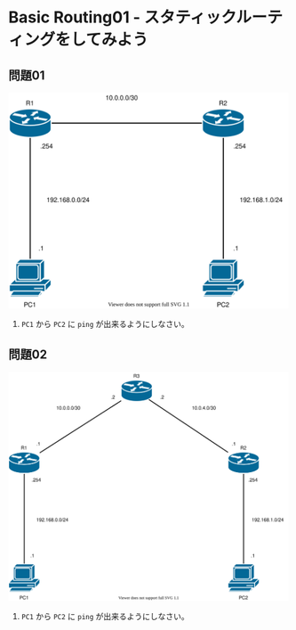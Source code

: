# Basic Routing01 - スタティックルーティングをしてみよう

## 問題01

![](fig/basic_static_route01.drawio.svg)

1. `PC1` から `PC2` に `ping` が出来るようにしなさい。

## 問題02

![](fig/basic_static_route02.drawio.svg)

1. `PC1` から `PC2` に `ping` が出来るようにしなさい。